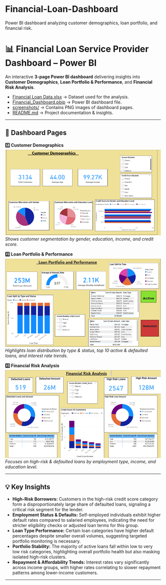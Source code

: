# Financial-Loan-Dashboard
Power BI dashboard analyzing customer demographics, loan portfolio, and financial risk.
# 📊 Financial Loan Service Provider Dashboard – Power BI

An interactive **3-page Power BI dashboard** delivering insights into **Customer Demographics**, **Loan Portfolio & Performance**, and **Financial Risk Analysis**.

- [Financial Loan Data.xlsx](Financial%20Loan%20data.xlsx) → Dataset used for the analysis.  
- [Financial_Dashboard.pbip](Financial_Dashboard.pbip) → Power BI dashboard file.  
- [screenshots/](screenshots) → Contains PNG images of dashboard pages.  
- [README.md](README.md) → Project documentation & insights.  

---

## 📌 Dashboard Pages

**1️⃣ Customer Demographics**  
![Customer Demographics](screenshots/Customer%20Demographics.png)   
*Shows customer segmentation by gender, education, income, and credit score.*

**2️⃣ Loan Portfolio & Performance**  
![Loan Portfolio & Performance](screenshots/Loan%20Portfolio%20%26%20Performance.png) 
*Highlights loan distribution by type & status, top 10 active & defaulted loans, and interest rate trends.*

**3️⃣ Financial Risk Analysis**  
![Financial Risk Analysis](screenshots/Financial%20Risk%20Analysis.png) 
 *Focuses on high-risk & defaulted loans by employment type, income, and education level.*

---

## 💡 Key Insights

- **High-Risk Borrowers:** Customers in the high-risk credit score category form a disproportionately large share of defaulted loans, signaling a critical risk segment for the lender.  
- **Employment Status & Defaults:** Self-employed individuals exhibit higher default rates compared to salaried employees, indicating the need for stricter eligibility checks or adjusted loan terms for this group.  
- **Loan Type Performance:** Certain loan categories have higher default percentages despite smaller overall volumes, suggesting targeted portfolio monitoring is necessary.  
- **Portfolio Stability:** The majority of active loans fall within low to very low risk categories, highlighting overall portfolio health but also masking isolated high-risk clusters.  
- **Repayment & Affordability Trends:** Interest rates vary significantly across income groups, with higher rates correlating to slower repayment patterns among lower-income customers.  

---



